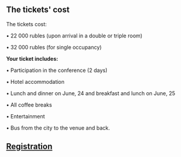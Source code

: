 ## The tickets' cost

The tickets cost:

• 22 000 rubles (upon arrival in a double or triple room)

• 32 000 rubles (for single occupancy) 

<b>Your ticket includes:</b>

• Participation in the conference (2 days)
	
• Hotel accommodation
	
• Lunch and dinner on June, 24 and breakfast and lunch on June, 25
	
• All coffee breaks
	
• Entertainment
	
• Bus from the city to the venue and back.
	


## [Registration](https://pycon.ru/2019/en/register/)
